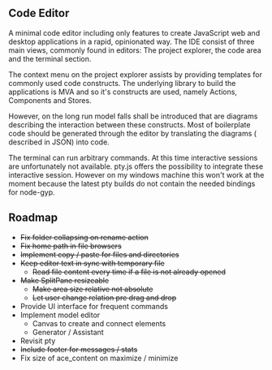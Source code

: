 ## Code Editor

A minimal code editor including only features to create JavaScript web and
desktop applications in a rapid, opinionated way. The IDE consist of three
main views, commonly found in editors: The project explorer, the code area
and the terminal section.

The context menu on the project explorer assists by providing templates for
commonly used code constructs. The underlying library to build the applications
is MVA and so it's constructs are used, namely Actions, Components and Stores.

However, on the long run model falls shall be introduced that are diagrams
describing the interaction between these constructs. Most of boilerplate
code should be generated through the editor by translating the diagrams (
described in JSON) into code.

The terminal can run arbitrary commands. At this time interactive sessions are
unfortunately not available. pty.js offers the possibility to integrate these
interactive session. However on my windows machine this won't work at the moment
because the latest pty builds do not contain the needed bindings for node-gyp.

## Roadmap

- ~~Fix folder collapsing on rename action~~
- ~~Fix home path in file browsers~~
- ~~Implement copy / paste for files and directories~~
- ~~Keep editor text in sync with temporary file~~
  * ~~Read file content every time if a file is not already opened~~
- ~~Make SplitPane resizeable~~
  * ~~Make area size relative not absolute~~
  * ~~Let user change relation pre drag and drop~~
- Provide UI interface for frequent commands
- Implement model editor
  * Canvas to create and connect elements
  * Generator / Assistant
- Revisit pty
- ~~Include footer for messages / stats~~
- Fix size of ace_content on maximize / minimize